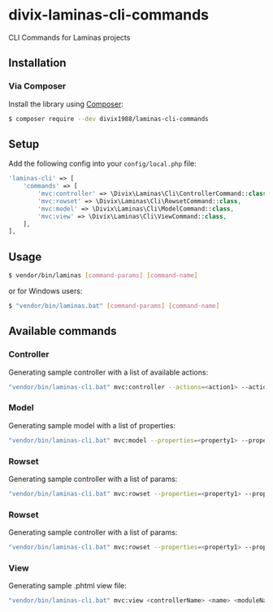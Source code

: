 # divix-laminas-cli-commands

CLI Commands for Laminas projects

## Installation

### Via Composer

Install the library using [Composer](https://getcomposer.org):

```bash
$ composer require --dev divix1988/laminas-cli-commands
```

## Setup
Add the following config into your `config/local.php` file:
```php
'laminas-cli' => [
    'commands' => [
        'mvc:controller' => \Divix\Laminas\Cli\ControllerCommand::class,
        'mvc:rowset' => \Divix\Laminas\Cli\RowsetCommand::class,
        'mvc:model' => \Divix\Laminas\Cli\ModelCommand::class,
        'mvc:view' => \Divix\Laminas\Cli\ViewCommand::class,
    ],
],
```

## Usage
```bash
$ vendor/bin/laminas [command-params] [command-name]
```
or for Windows users:
```bash
$ "vendor/bin/laminas.bat" [command-params] [command-name]
```

## Available commands

### Controller
Generating sample controller with a list of available actions:
```bash
"vendor/bin/laminas-cli.bat" mvc:controller --actions=<action1> --actions=<action2> <name> <moduleName>
```

### Model
Generating sample model with a list of properties:
```bash
"vendor/bin/laminas-cli.bat" mvc:model --properties=<property1> --properties=<property2> <name> <moduleName>
```

### Rowset
Generating sample controller with a list of params:
```bash
"vendor/bin/laminas-cli.bat" mvc:rowset --properties=<property1> --properties=<property2> <name> <moduleName>
```

### Rowset
Generating sample controller with a list of params:
```bash
"vendor/bin/laminas-cli.bat" mvc:rowset --properties=<property1> --properties=<property2> <name> <moduleName>
```

### View
Generating sample .phtml view file:
```bash
"vendor/bin/laminas-cli.bat" mvc:view <controllerName> <name> <moduleName>
```